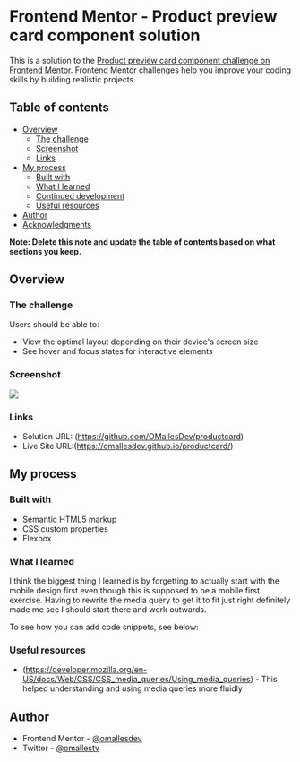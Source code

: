 # Frontend Mentor - Product preview card component solution

This is a solution to the [Product preview card component challenge on Frontend Mentor](https://www.frontendmentor.io/challenges/product-preview-card-component-GO7UmttRfa). Frontend Mentor challenges help you improve your coding skills by building realistic projects. 

## Table of contents

- [Overview](#overview)
  - [The challenge](#the-challenge)
  - [Screenshot](#screenshot)
  - [Links](#links)
- [My process](#my-process)
  - [Built with](#built-with)
  - [What I learned](#what-i-learned)
  - [Continued development](#continued-development)
  - [Useful resources](#useful-resources)
- [Author](#author)
- [Acknowledgments](#acknowledgments)

**Note: Delete this note and update the table of contents based on what sections you keep.**

## Overview

### The challenge

Users should be able to:

- View the optimal layout depending on their device's screen size
- See hover and focus states for interactive elements

### Screenshot

![](./screenshot.jpg)


### Links

- Solution URL: (https://github.com/OMallesDev/productcard)
- Live Site URL:(https://omallesdev.github.io/productcard/)

## My process

### Built with

- Semantic HTML5 markup
- CSS custom properties
- Flexbox

### What I learned

I think the biggest thing I learned is by forgetting to actually start with the mobile design first even though this is supposed to be a mobile first exercise. Having to rewrite the media query to get it to fit just right definitely made me see I should start there and work outwards.

To see how you can add code snippets, see below:



### Useful resources

- (https://developer.mozilla.org/en-US/docs/Web/CSS/CSS_media_queries/Using_media_queries) - This helped understanding and using media queries more fluidly

## Author

- Frontend Mentor - [@omallesdev](https://www.frontendmentor.io/profile/omallesdev)
- Twitter - [@omallestv](https://www.twitter.com/omallestv)

